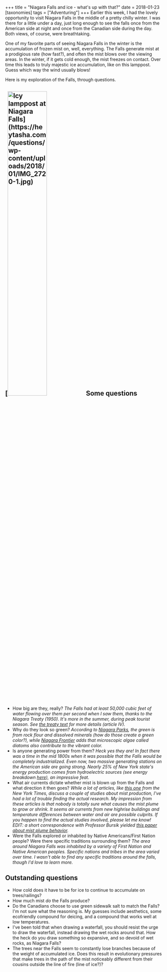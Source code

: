 +++
title = "Niagara Falls and ice - what's up with that?"
date = 2018-01-23
[taxonomies]
tags = ["Adventuring"]
+++
Earlier this week, I had the lovely opportunity to visit Niagara Falls in the middle of a pretty chilly winter. I was there for a little under a day, just long enough to see the falls once from the American side at night and once from the Canadian side during the day. Both views, of course, were breathtaking.

One of my favorite parts of seeing Niagara Falls in the winter is the accumulation of frozen mist on, well, everything. The Falls generate mist at a prodigious rate (how fast?), and often the mist blows over the viewing areas. In the winter, if it gets cold enough, the mist freezes on contact. Over time this leads to truly majestic ice accumulation, like on this lamppost. Guess which way the wind usually blows!

Here is my exploration of the Falls, through questions.

<!-- more -->

## [<img src="/img/questions-wp-content-uploads-2018-01-IMG_2720-1.jpg" alt="Icy lamppost at Niagara Falls](https://heytasha.com/questions/wp-content/uploads/2018/01/IMG_2720-1.jpg)" class="center" width=50%>Some questions

- How big are they, really? _The Falls had at least 50,000 cubic feet of water flowing over them per second when I saw them, thanks to the Niagara Treaty (1950). It's more in the summer, during peak tourist season. See [the treaty text](http://www.treaty-accord.gc.ca/text-texte.aspx?id=100418) for more details (article IV)._
- Why do they look so green? _According to [Niagara Parks](https://www.niagaraparks.com/visit-niagara-parks/plan-your-visit/niagara-falls-geology-facts-figures/), the green is from rock flour and dissolved minerals (how do those create a green color?), while [Niagara Frontier](http://www.niagarafrontier.com/faq.html#colour) adds that microscopic algae called diatoms also contribute to the vibrant color._
- Is anyone generating power from them? _Heck yes they are! In fact there was a time in the mid 1800s when it was possible that the Falls would be completely industrialized. Even now, two massive generating stations on the American side are going strong. Nearly 25% of New York state's energy production comes from hydroelectric sources (see energy breakdown [here](https://openei.org/wiki/New_York)), an impressive feat._
- What air currents dictate whether mist is blown up from the Falls and what direction it then goes? _While a lot of articles, like [this one](http://www.nytimes.com/2006/07/18/science/18NIAG.html) from the New York Times, discuss a couple of studies about mist production, I've had a lot of trouble finding the actual research. My impression from these articles is that nobody is totally sure what causes the mist plume to grow or shrink. It seems air currents from new highrise buildings and temperature differences between water and air are possible culprits. If you happen to find the actual studies involved, please let me know! EDIT: a short correspondence with Professor Bursik yielded [this paper about mist plume behavior](http://northeasterngeoscience.org/34/34-TableofContents-e.pdf)._
- Were the Falls explored or inhabited by Native Americans/First Nation people? Were there specific traditions surrounding them? _The area around Niagara Falls was inhabited by a variety of First Nation and Native American peoples. Specific nations and tribes in the area varied over time. I wasn't able to find any specific traditions around the falls, though I'd love to learn more._

## Outstanding questions

- How cold does it have to be for ice to continue to accumulate on trees/railings?
- How much mist _do_ the Falls produce?
- Do the Canadians choose to use green sidewalk salt to match the Falls? I'm not sure what the reasoning is. My guesses include aesthetics, some ecofriendly compound for deicing, and a compound that works well at low temperatures.
- I've been told that when drawing a waterfall, you should resist the urge to draw the waterfall, instead drawing the wet rocks around that. How the heck do you draw something so expansive, and so devoid of wet rocks, as Niagara Falls?
- The trees near the Falls seem to constantly lose branches because of the weight of accumulated ice. Does this result in evolutionary pressures that make trees in the path of the mist noticeably different from their cousins outside the line of fire (line of ice?)?
